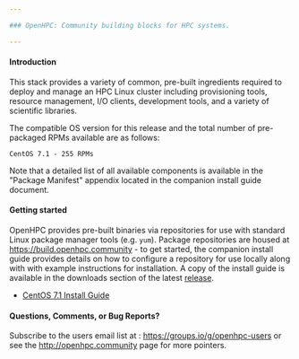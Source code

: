 ```yaml
---

### OpenHPC: Community building blocks for HPC systems.

---
```


#### Introduction

This stack provides a variety of common, pre-built ingredients
required to deploy and manage an HPC Linux cluster including
provisioning tools, resource management, I/O clients, development
tools, and a variety of scientific libraries.

The compatible OS version for this release and the total number of
pre-packaged RPMs available are as follows:

	CentOS 7.1 - 255 RPMs

Note that a detailed list of all available components is available in
the "Package Manifest" appendix located in the companion install
guide document. 

#### Getting started

OpenHPC provides pre-built binaries via repositories for use with standard
Linux package manager tools (e.g. ```yum```). Package repositories are housed
at https://build.openhpc.community - to get started, the companion install
guide provides details on how to configure a repository for use locally along
with with example instructions for installation.  A copy of the install guide
is available in the downloads section of the latest
[release](https://github.com/openhpc/ohpc/releases/tag/v1.0.GA).

* [CentOS 7.1 Install Guide](https://github.com/openhpc/ohpc/releases/download/v1.0.GA/Install_guide-CentOS7.1-1.0.pdf)

#### Questions, Comments, or Bug Reports?

Subscribe to the users email list at : https://groups.io/g/openhpc-users or see
the http://openhpc.community page for more pointers.

